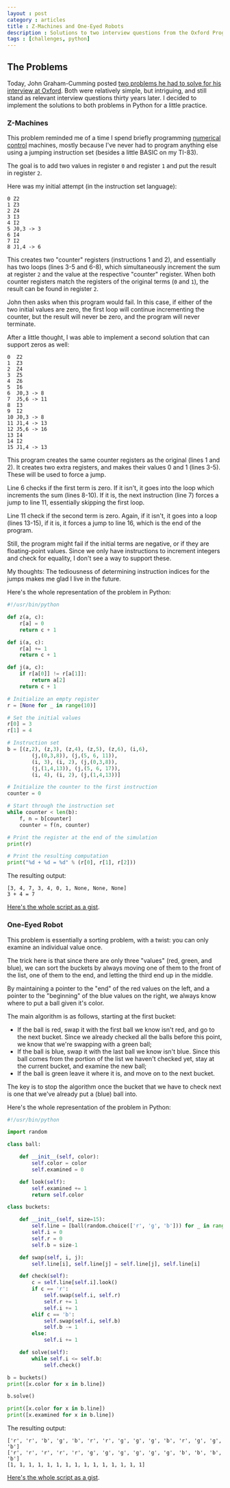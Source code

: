 ```yaml
---
layout : post
category : articles
title : Z-Machines and One-Eyed Robots
description : Solutions to two interview questions from the Oxford Programming Research Group (circa 1980) in Python.
tags : [challenges, python]
---
```


## The Problems
Today, John Graham-Cumming posted [two problems he had to solve for his
interview at
Oxford](http://blog.jgc.org/2013/05/the-two-problems-i-had-to-solve-in-my.html).
Both were relatively simple, but intriguing, and still stand as relevant
interview questions thirty years later. I decided to implement the solutions to
both problems in Python for a little practice.

### Z-Machines
This problem reminded me of a time I spend briefly programming [numerical
control](http://en.wikipedia.org/wiki/Numerical_control) machines, mostly
because I've never had to program anything else using a jumping instruction set
(besides a little BASIC on my TI-83).

The goal is to add two values in register `0` and register `1` and put the
result in register `2`.

Here was my initial attempt (in the instruction set language):

```
0 Z2
1 Z3
2 Z4
3 I3
4 I2
5 J0,3 -> 3
6 I4
7 I2
8 J1,4 -> 6
```

This creates two "counter" registers (instructions 1 and 2), and essentially
has two loops (lines 3-5 and 6-8), which simultaneously increment the sum at
register `2` and the value at the respective "counter" register. When both
counter registers match the registers of the original terms (`0` and `1`), the
result can be found in register `2`.

John then asks when this program  would fail. In this case, if either of the
two initial values are zero, the first loop will continue incrementing the
counter, but the result will never be zero, and the program will never
terminate.

After a little thought, I was able to implement a second solution that can
support zeros as well:

```
0  Z2
1  Z3
2  Z4
3  Z5
4  Z6
5  I6
6  J0,3 -> 8
7  J5,6 -> 11
8  I3
9  I2
10 J0,3 -> 8
11 J1,4 -> 13
12 J5,6 -> 16
13 I4
14 I2
15 J1,4 -> 13
```

This program creates the same counter registers as the original (lines 1 and
2).  It creates two extra registers, and makes their values 0 and 1 (lines
3-5).  These will be used to force a jump.

Line 6 checks if the first term is zero. If it isn't, it goes into the loop
which increments the sum (lines 8-10). If it is, the next instruction (line 7)
forces a jump to line 11, essentially skipping the first loop.

Line 11 check if the second term is zero. Again, if it isn't, it goes into a
loop (lines 13-15), if it is, it forces a jump to line 16, which is the end of
the program.

Still, the program might fail if the initial terms are negative, or if they are
floating-point values. Since we only have instructions to increment integers
and check for equality, I don't see a way to support these.

My thoughts: The tediousness of determining instruction indices for the jumps
makes me glad I live in the future.

Here's the whole representation of the problem in Python:

```python
#!/usr/bin/python

def z(a, c):
    r[a] = 0
    return c + 1

def i(a, c):
    r[a] += 1
    return c + 1

def j(a, c):
    if r[a[0]] != r[a[1]]:
        return a[2]
    return c + 1

# Initialize an empty register
r = [None for _ in range(10)]

# Set the initial values
r[0] = 3
r[1] = 4

# Instruction set
b = [(z,2), (z,3), (z,4), (z,5), (z,6), (i,6),
        (j,(0,3,8)), (j,(5, 6, 11)),
        (i, 3), (i, 2), (j,(0,3,8)),
        (j,(1,4,13)), (j,(5, 6, 17)),
        (i, 4), (i, 2), (j,(1,4,13))]

# Initialize the counter to the first instruction
counter = 0

# Start through the instruction set
while counter < len(b):
    f, n = b[counter]
    counter = f(n, counter)

# Print the register at the end of the simulation
print(r)

# Print the resulting computation
print("%d + %d = %d" % (r[0], r[1], r[2]))
```

The resulting output:

```
[3, 4, 7, 3, 4, 0, 1, None, None, None]
3 + 4 = 7
```

[Here's the whole script as a gist](https://gist.github.com/di/5526527).

### One-Eyed Robot
This problem is essentially a sorting problem, with a twist: you can only
examine an individual value once.

The trick here is that since there are only three "values" (red, green, and
blue), we can sort the buckets by always moving one of them to the front of the
list, one of them to the end, and letting the third end up in the middle.

By maintaining a pointer to the "end" of the red values on the left, and a
pointer to the "beginning" of the blue values on the right, we always know
where to put a ball given it's color.

The main algorithm is as follows, starting at the first bucket:

 * If the ball is red, swap it with the first ball we know isn't red, and go to
   the next bucket. Since we already checked all the balls before this point,
   we know that we're swapping with a green ball;
 * If the ball is blue, swap it with the last ball we know isn't blue. Since
   this ball comes from the portion of the list we haven't checked yet, stay at
   the current bucket, and examine the new ball;
 * If the ball is green leave it where it is, and move on to the next bucket.

The key is to stop the algorithm once the bucket that we have to check next is
one that we've already put a (blue) ball into.

Here's the whole representation of the problem in Python:

```python
#!/usr/bin/python

import random

class ball:

    def __init__(self, color):
        self.color = color
        self.examined = 0

    def look(self):
        self.examined += 1
        return self.color

class buckets:

    def __init__(self, size=15):
        self.line = [ball(random.choice(['r', 'g', 'b'])) for _ in range(size)]
        self.i = 0
        self.r = 0
        self.b = size-1

    def swap(self, i, j):
        self.line[i], self.line[j] = self.line[j], self.line[i]

    def check(self):
        c = self.line[self.i].look()
        if c == 'r':
            self.swap(self.i, self.r)
            self.r += 1
            self.i += 1
        elif c == 'b':
            self.swap(self.i, self.b)
            self.b -= 1
        else:
            self.i += 1

    def solve(self):
        while self.i <= self.b:
            self.check()

b = buckets()
print([x.color for x in b.line])

b.solve()

print([x.color for x in b.line])
print([x.examined for x in b.line])
```

The resulting output:

```
['r', 'r', 'b', 'g', 'b', 'r', 'r', 'g', 'g', 'g', 'b', 'r', 'g', 'g', 'b']
['r', 'r', 'r', 'r', 'r', 'g', 'g', 'g', 'g', 'g', 'g', 'b', 'b', 'b', 'b']
[1, 1, 1, 1, 1, 1, 1, 1, 1, 1, 1, 1, 1, 1, 1]
```

[Here's the whole script as a gist](https://gist.github.com/di/5526550).
